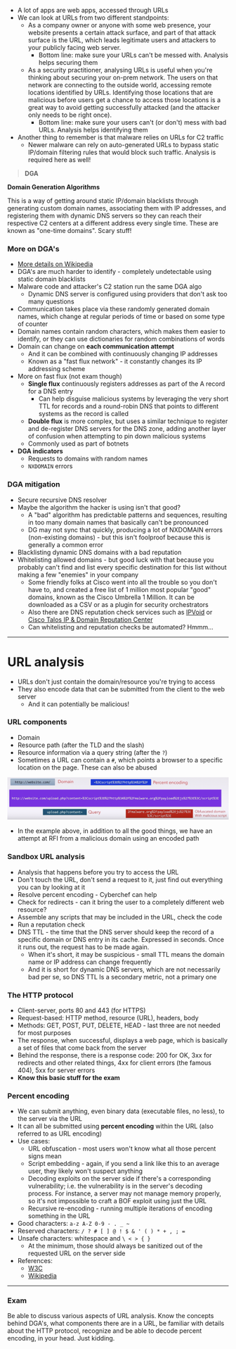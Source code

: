 - A lot of apps are web apps, accessed through URLs
- We can look at URLs from two different standpoints:
	- As a company owner or anyone with some web presence, your website presents a certain attack surface, and part of that attack surface is the URL, which leads legitimate users and attackers to your publicly facing web server.
		- Bottom line: make sure your URLs can't be messed with. Analysis helps securing them
	- As a security practitioner, analysing URLs is useful when you're thinking about securing your on-prem network. The users on that network are connecting to the outside world, accessing remote locations identified by URLs. Identifying those locations that are malicious before users get a chance to access those locations is a great way to avoid getting successfully attacked (and the attacker only needs to be right once). 
		- Bottom line: make sure your users can't (or don't) mess with bad URLs. Analysis helps identifying them
- Another thing to remember is that malware relies on URLs for C2 traffic
	- Newer malware can rely on auto-generated URLs to bypass static IP/domain filtering rules that would block such traffic. Analysis is required here as well!

>**DGA**

**Domain Generation Algorithms**

This is a way of getting around static IP/domain blacklists through generating custom domain names, associating them with IP addresses, and registering them with dynamic DNS servers so they can reach their respective C2 centers at a different address every single time. These are known as "one-time domains". Scary stuff!

### More on DGA's

- [More details on Wikipedia](https://en.wikipedia.org/wiki/Domain_generation_algorithm)
- DGA's are much harder to identify - completely undetectable using static domain blacklists
- Malware code and attacker's C2 station run the same DGA algo
	- Dynamic DNS server is configured using providers that don't ask too many questions
- Communication takes place via these randomly generated domain names, which change at regular periods of time or based on some type of counter
- Domain names contain random characters, which makes them easier to identify, or they can use dictionaries for random combinations of words
- Domain can change on **each communication attempt**
	- And it can be combined with continuously changing IP addresses
	- Known as a "fast flux network" - it constantly changes its IP addressing scheme
- More on fast flux (not exam though)
	- **Single flux** continuously registers addresses as part of the A record for a DNS entry
		- Can help disguise malicious systems by leveraging the very short TTL for records and a round-robin DNS that points to different systems as the record is called
	- **Double flux** is more complex, but uses a similar technique to register and de-register DNS servers for the DNS zone, adding another layer of confusion when attempting to pin down malicious systems
	- Commonly used as part of botnets
- **DGA indicators**
	- Requests to domains with random names
	- `NXDOMAIN` errors

### DGA mitigation

- Secure recursive DNS resolver
- Maybe the algorithm the hacker is using isn't that good? 
	- A "bad" algorithm has predictable patterns and sequences, resulting in too many domain names that basically can't be pronounced
	- DG may not sync that quickly, producing a lot of NXDOMAIN errors (non-existing domains) - but this isn't foolproof because this is generally a common error
- Blacklisting dynamic DNS domains with a bad reputation
- Whitelisting allowed domains - but good luck with that because you probably can't find and list every specific destination for this list without making a few "enemies" in your company
	- Some friendly folks at Cisco went into all the trouble so you don't have to, and created a free list of 1 million most popular "good" domains, known as the Cisco Umbrella 1 Million. It can be downloaded as a CSV or as a plugin for security orchestrators
	- Also there are DNS reputation check services such as [IPVoid](https://www.ipvoid.com/dns-reputation/) or [Cisco Talos IP & Domain Reputation Center](https://talosintelligence.com/reputation_center/)
	- Can whitelisting and reputation checks be automated? Hmmm...

---

# URL analysis

- URLs don't just contain the domain/resource you're trying to access
- They also encode data that can be submitted from the client to the web server
	- And it can potentially be malicious!

### URL components

- Domain
- Resource path (after the TLD and the slash)
- Resource information via a query string (after the `?`)
- Sometimes a URL can contain a `#`, which points a browser to a specific location on the page. These can also be abused

![url-components-1.png](img/url-components-1.png)

- In the example above, in addition to all the good things, we have an attempt at RFI from a malicious domain using an encoded path

### Sandbox URL analysis

- Analysis that happens before you try to access the URL
- Don't touch the URL, don't send a request to it, just find out everything you can by looking at it
- Resolve percent encoding - Cyberchef can help
- Check for redirects - can it bring the user to a completely different web resource?
- Assemble any scripts that may be included in the URL, check the code
- Run a reputation check
- DNS TTL - the time that the DNS server should keep the record of a specific domain or DNS entry in its cache. Expressed in seconds. Once it runs out, the request has to be made again. 
	- When it's short, it may be suspicious - small TTL means the domain name or IP address can change frequently
	- And it is short for dynamic DNS servers, which are not necessarily bad per se, so DNS TTL Is a secondary metric, not a primary one

### The HTTP protocol

- Client-server, ports 80 and 443 (for HTTPS)
- Request-based: HTTP method, resource (URL), headers, body
- Methods: GET, POST, PUT, DELETE, HEAD - last three are not needed for most purposes
- The response, when successful, displays a web page, which is basically a set of files that come back from the server
- Behind the response, there is a response code: 200 for OK, 3xx for redirects and other related things, 4xx for client errors (the famous 404), 5xx for server errors
- **Know this basic stuff for the exam**

### Percent encoding

- We can submit anything, even binary data (executable files, no less), to the server via the URL
- It can all be submitted using **percent encoding** within the URL (also referred to as URL encoding)
- Use cases:
	- URL obfuscation - most users won't know what all those percent signs mean
	- Script embedding - again, if you send a link like this to an average user, they likely won't suspect anything
	- Decoding exploits on the server side if there's a corresponding vulnerability; i.e. the vulnerability is in the server's decoding process. For instance, a server may not manage memory properly, so it's not impossible to craft a BOF exploit using just the URL
	- Recursive re-encoding - running multiple iterations of encoding something in the URL
- Good characters: `a-z A-Z 0-9 - . _ ~`
- Reserved characters: `/ ? # [ ] @ ! $ & ' ( ) * + , ; =`
- Unsafe characters: whitespace and `\ < > { }`
	- At the minimum, those should always be sanitized out of the requested URL on the server side
- References:
	- [W3C](https://www.w3schools.com/tags/ref_urlencode.asp)
	- [Wikipedia](https://en.wikipedia.org/wiki/URL_encoding)

---

### Exam

Be able to discuss various aspects of URL analysis. Know the concepts behind DGA's, what components there are in a URL, be familiar with details about the HTTP protocol, recognize and be able to decode percent encoding, in your head. Just kidding.